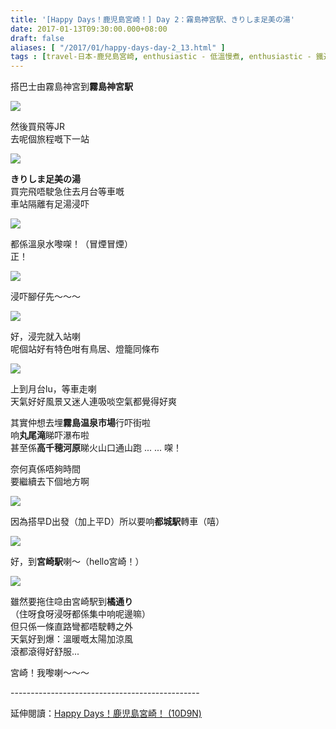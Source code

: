 ```yaml
---
title: '[Happy Days！鹿児島宮崎！] Day 2：霧島神宮駅、きりしま足美の湯'
date: 2017-01-13T09:30:00.000+08:00
draft: false
aliases: [ "/2017/01/happy-days-day-2_13.html" ]
tags : [travel-日本-鹿兒島宮崎, enthusiastic - 低溫慢煮, enthusiastic - 鐵道粉]
---
```


搭巴士由霧島神宮到**霧島神宮駅**  

![](/images/kojkmi2c1.jpg)

然後買飛等JR  
去呢個旅程嘅下一站  

![](/images/kojkmi2c2.jpg)

**きりしま足美の湯**  
買完飛唔駛急住去月台等車嘅  
車站隔離有足湯浸吓  

![](/images/kojkmi2c.jpg)

都係溫泉水嚟㗎！（冒煙冒煙）  
正！  

![](/images/kojkmi2c3.jpg)

浸吓腳仔先～～～  

![](/images/kojkmi2c4.jpg)

好，浸完就入站喇  
呢個站好有特色咁有鳥居、燈籠同條布  

![](/images/kojkmi2c5.jpg)

上到月台lu，等車走喇  
天氣好好風景又迷人連吸啖空氣都覺得好爽  
  
其實仲想去埋**霧島温泉市場**行吓街啦  
响**丸尾滝**睇吓瀑布啦  
甚至係**高千穂河原**睇火山口通山跑 ... ... 㗎！  
  
奈何真係唔夠時間  
要繼續去下個地方啊  

![](/images/kojkmi2c6.jpg)

因為搭早D出發（加上平D）所以要响**都城駅**轉車（嘻）  

![](/images/kojkmi2c7.jpg)

好，到**宮崎駅**喇～（hello宮崎！）  

![](/images/kojkmi2c8.jpg)

雖然要拖住喼由宮崎駅到**橘通り**  
（住呀食呀浸呀都係集中响呢邊嘛）  
但只係一條直路彎都唔駛轉之外  
天氣好到爆：溫暖嘅太陽加涼風  
滾都滾得好舒服...  
  
宮崎！我嚟喇～～～  
  
\-----------------------------------------------  
  
延伸閱讀：[Happy Days！鹿児島宮崎！ (10D9N)](https://hidie.net/kojkmi10d9n/)
